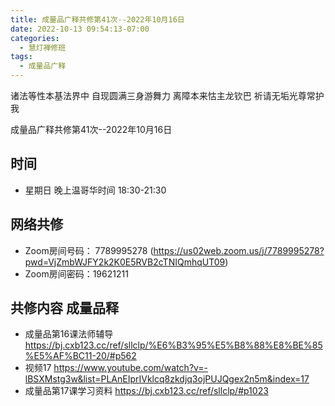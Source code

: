 ```yaml
---
title: 成量品广释共修第41次--2022年10月16日
date: 2022-10-13 09:54:13-07:00
categories:
  - 慧灯禅修班
tags:
  - 成量品广释
---
```



诸法等性本基法界中 自现圆满三身游舞力 离障本来怙主龙钦巴 祈请无垢光尊常护我

成量品广释共修第41次--2022年10月16日

## 时间

* 星期日 晚上温哥华时间 18:30-21:30

## 网络共修

* Zoom房间号码： 7789995278 (https://us02web.zoom.us/j/7789995278?pwd=VjZmbWJFY2k2K0E5RVB2cTNIQmhqUT09)
* Zoom房间密码：19621211

## 共修内容 成量品释

* 成量品第16课法师辅导 https://bj.cxb123.cc/ref/sllclp/%E6%B3%95%E5%B8%88%E8%BE%85%E5%AF%BC11-20/#p562
* 视频17 https://www.youtube.com/watch?v=-lBSXMstg3w&list=PLAnEIprIVklcq8zkdjq3ojPUJQgex2n5m&index=17
* 成量品第17课学习资料 https://bj.cxb123.cc/ref/sllclp/#p1023